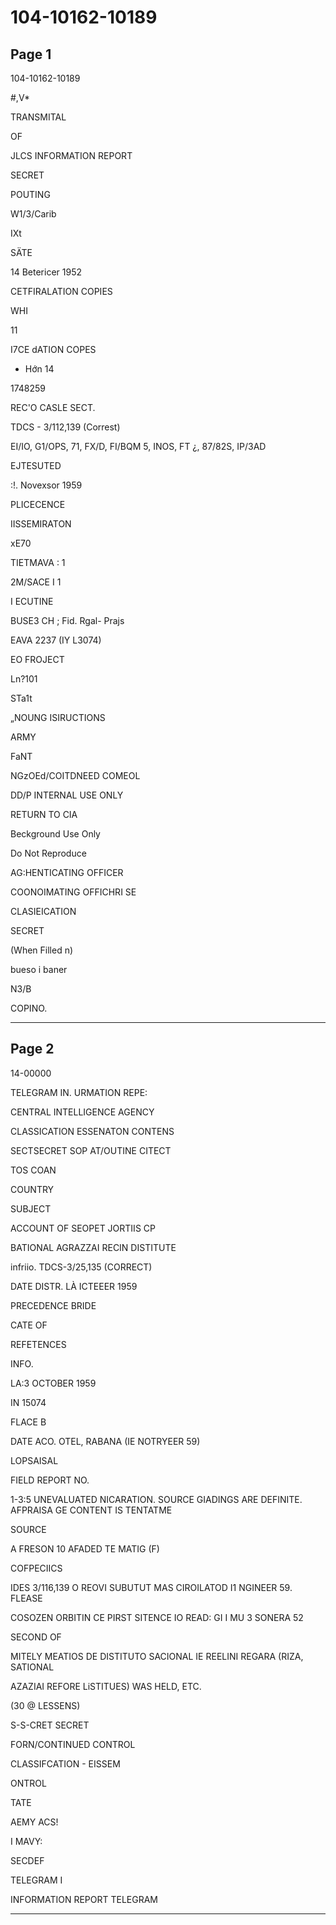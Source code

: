 # 104-10162-10189

## Page 1

104-10162-10189

#,V*

TRANSMITAL

OF

JLCS INFORMATION REPORT

SECRET

POUTING

W1/3/Carib

IXt

SÄTE

14 Betericer 1952

CETFIRALATION COPIES

WHI

11

I7CE dATION COPES

- Hớn 14

1748259

REC'O CASLE SECT.

TDCS - 3/112,139 (Correst)

EI/IO, G1/OPS, 71, FX/D, FI/BQM 5, INOS, FT ¿, 87/82S, IP/3AD

EJTESUTED

:!. Novexsor 1959

PLICECENCE

IISSEMIRATON

xE70

TIETMAVA : 1

2M/SACE I 1

I ECUTINE

BUSE3 CH ; Fid. Rgal- Prajs

EAVA 2237 (IY L3074)

EO FROJECT

Ln?101

STa1t

„NOUNG ISIRUCTIONS

ARMY

FaNT

NGzOEd/COITDNEED COMEOL

DD/P INTERNAL USE ONLY

RETURN TO CIA

Beckground Use Only

Do Not Reproduce

AG:HENTICATING OFFICER

COONOIMATING OFFICHRI SE

CLASIEICATION

SECRET

(When Filled n)

bueso i baner

N3/B

COPINO.

---

## Page 2

14-00000

TELEGRAM IN. URMATION REPE:

CENTRAL INTELLIGENCE AGENCY

CLASSICATION ESSENATON CONTENS

SECTSECRET SOP AT/OUTINE CITECT

TOS COAN

COUNTRY

SUBJECT

ACCOUNT OF SEOPET JORTIIS CP

BATIONAL AGRAZZAI RECIN DISTITUTE

infriio. TDCS-3/25,135 (CORRECT)

DATE DISTR. LÀ ICTEEER 1959

PRECEDENCE BRIDE

CATE OF

REFETENCES

INFO.

LA:3 OCTOBER 1959

IN 15074

FLACE B

DATE ACO. OTEL, RABANA (IE NOTRYEER 59)

LOPSAISAL

FIELD REPORT NO.

1-3:5 UNEVALUATED NICARATION. SOURCE GIADINGS ARE DEFINITE. AFPRAISA GE CONTENT IS TENTATME

SOURCE

A FRESON 10 AFADED TE MATIG (F)

COFPECIICS

IDES 3/116,139 O REOVI SUBUTUT MAS CIROILATOD I1 NGINEER 59. FLEASE

COSOZEN ORBITIN CE PIRST SITENCE IO READ: GI I MU 3 SONERA 52

SECOND OF

MITELY MEATIOS DE DISTITUTO SACIONAL IE REELINI REGARA (RIZA, SATIONAL

AZAZIAI REFORE LiSTITUES) WAS HELD, ETC.

(30 @ LESSENS)

S-S-CRET SECRET

FORN/CONTINUED CONTROL

CLASSIFCATION - EISSEM

ONTROL

TATE

AEMY ACS!

I MAVY:

SECDEF

TELEGRAM I

INFORMATION REPORT TELEGRAM

---

